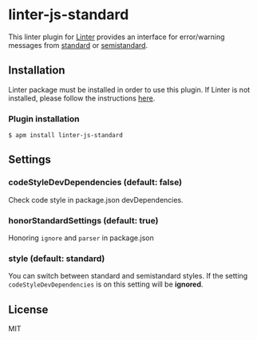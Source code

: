 linter-js-standard
=========================

This linter plugin for [Linter](https://github.com/AtomLinter/Linter) provides an interface for error/warning messages from [standard](https://github.com/feross/standard) or [semistandard](https://github.com/Flet/semistandard).

## Installation
Linter package must be installed in order to use this plugin. If Linter is not installed, please follow the instructions [here](https://github.com/AtomLinter/Linter).

### Plugin installation
```
$ apm install linter-js-standard
```

## Settings

### codeStyleDevDependencies (default: false)
Check code style in package.json devDependencies.

### honorStandardSettings (default: true)
Honoring `ignore` and `parser` in package.json

### style (default: standard)
You can switch between standard and semistandard styles.
If the setting `codeStyleDevDependencies` is on this setting will be **ignored**.

## License
MIT
